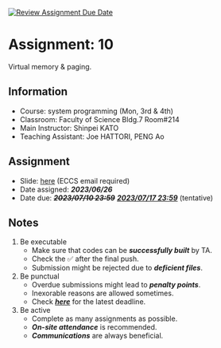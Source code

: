 [![Review Assignment Due Date](https://classroom.github.com/assets/deadline-readme-button-22041afd0340ce965d47ae6ef1cefeee28c7c493a6346c4f15d667ab976d596c.svg)](https://classroom.github.com/a/NGuZBLA1)
# Assignment: 10

Virtual memory & paging.

## Information

- Course: system programming (Mon, 3rd & 4th)
- Classroom: Faculty of Science Bldg.7 Room#214
- Main Instructor: Shinpei KATO
- Teaching Assistant: Joe HATTORI, PENG Ao

## Assignment

- Slide: [here](https://docs.google.com/presentation/d/1Cy1Mi4yuCvqTsXoebHfvUtodkpec-FpgWCZGKoINhNI/edit?usp=sharing) (ECCS email required) 
- Date assigned: ***2023/06/26***
- Date due: <del>***2023/07/10 23:59***</del> <ins>***2023/07/17 23:59***</ins> (tentative)

## Notes

1. Be executable
    - Make sure that codes can be ***successfully built*** by TA.
    - Check the ✅ after the final push.
    - Submission might be rejected due to ***deficient files***.
1. Be punctual
    - Overdue submissions might lead to ***penalty points***.
    - Inexorable reasons are allowed sometimes.
    - Check [***here***](https://github.com/ut-syspro-admin/assignment-10) for the latest deadline.
1. Be active
    - Complete as many assignments as possible.
    - ***On-site attendance*** is recommended.
    - ***Communications*** are always beneficial.
